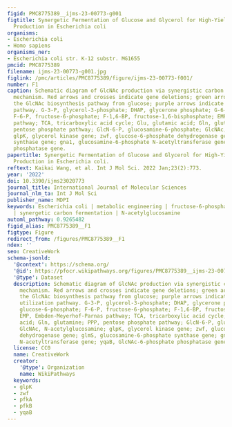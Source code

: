 ```yaml
---
figid: PMC8775389__ijms-23-00773-g001
figtitle: Synergetic Fermentation of Glucose and Glycerol for High-Yield N-Acetylglucosamine
  Production in Escherichia coli
organisms:
- Escherichia coli
- Homo sapiens
organisms_ner:
- Escherichia coli str. K-12 substr. MG1655
pmcid: PMC8775389
filename: ijms-23-00773-g001.jpg
figlink: /pmc/articles/PMC8775389/figure/ijms-23-00773-f001/
number: F1
caption: Schematic diagram of GlcNAc production via synergistic carbon co-utilization
  mechanism. Red arrows and crosses indicate gene deletions; green arrows indicate
  the GlcNAc biosynthesis pathway from glucose; purple arrows indicate glycerol utilization
  pathway. G-3-P, glycerol-3-phosphate; DHAP, glycerone phosphate; G-6-P, glucose-6-phosphate;
  F-6-P, fructose-6-phosphate; F-1,6-BP, fructose-1,6-bisphosphate; EMP, Embden-Meyerhof-Parnas
  pathway; TCA, tricarboxylic acid cycle; Glu, glutamic acid; Gln, glutamine; PPP,
  pentose phosphate pathway; GlcN-6-P, glucosamine-6-phosphate; GlcNAc, N-acetylglucosamine;
  glpK, glycerol kinase gene; zwf, glucose-6-phosphate dehydrogenase gene; glmS, glucosamine-6-phosphate
  synthase gene; gna1, glucosamine-6-phosphate N-acetyltransferase gene; yqaB, GlcNAc-6-phosphate
  phosphatase gene.
papertitle: Synergetic Fermentation of Glucose and Glycerol for High-Yield N-Acetylglucosamine
  Production in Escherichia coli.
reftext: Kaikai Wang, et al. Int J Mol Sci. 2022 Jan;23(2):773.
year: '2022'
doi: 10.3390/ijms23020773
journal_title: International Journal of Molecular Sciences
journal_nlm_ta: Int J Mol Sci
publisher_name: MDPI
keywords: Escherichia coli | metabolic engineering | fructose-6-phosphate accumulation
  | synergetic carbon fermentation | N-acetylglucosamine
automl_pathway: 0.9265482
figid_alias: PMC8775389__F1
figtype: Figure
redirect_from: /figures/PMC8775389__F1
ndex: ''
seo: CreativeWork
schema-jsonld:
  '@context': https://schema.org/
  '@id': https://pfocr.wikipathways.org/figures/PMC8775389__ijms-23-00773-g001.html
  '@type': Dataset
  description: Schematic diagram of GlcNAc production via synergistic carbon co-utilization
    mechanism. Red arrows and crosses indicate gene deletions; green arrows indicate
    the GlcNAc biosynthesis pathway from glucose; purple arrows indicate glycerol
    utilization pathway. G-3-P, glycerol-3-phosphate; DHAP, glycerone phosphate; G-6-P,
    glucose-6-phosphate; F-6-P, fructose-6-phosphate; F-1,6-BP, fructose-1,6-bisphosphate;
    EMP, Embden-Meyerhof-Parnas pathway; TCA, tricarboxylic acid cycle; Glu, glutamic
    acid; Gln, glutamine; PPP, pentose phosphate pathway; GlcN-6-P, glucosamine-6-phosphate;
    GlcNAc, N-acetylglucosamine; glpK, glycerol kinase gene; zwf, glucose-6-phosphate
    dehydrogenase gene; glmS, glucosamine-6-phosphate synthase gene; gna1, glucosamine-6-phosphate
    N-acetyltransferase gene; yqaB, GlcNAc-6-phosphate phosphatase gene.
  license: CC0
  name: CreativeWork
  creator:
    '@type': Organization
    name: WikiPathways
  keywords:
  - glpK
  - zwf
  - pfkA
  - pfkB
  - yqaB
---
```


